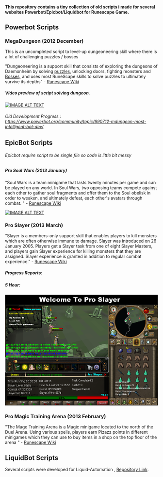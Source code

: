 #### This repository contains a tiny collection of old scripts i made for several websites Powerbot/Epicbot/Liquidbot for Runescape Game.

## Powerbot Scripts

### MegaDungeon (2012 December)
This is an uncompleted script to level-up dungeoneering skill where there is a lot of challenging puzzles / bosses 

"Dungeoneering is a support skill that consists of exploring the dungeons of Daemonheim by solving [puzzles](http://runescape.wikia.com/wiki/Dungeoneering/Puzzles), unlocking doors, fighting monsters and [Bosses](http://runescape.wikia.com/wiki/Dungeoneering/Bosses), and uses most RuneScape skills to solve puzzles to ultimately survive its depths" - [Runescape Wiki](http://runescape.wikia.com/wiki/Dungeoneering)

##### Video preview of script solving dungeon.

[![IMAGE ALT TEXT](http://img.youtube.com/vi/pXJYKb1MmvY/0.jpg)](http://www.youtube.com/watch?v=pXJYKb1MmvY)

###### Old Development Progress : https://www.powerbot.org/community/topic/690712-mdungeon-most-intelligent-bot-dev/

## EpicBot Scripts

###### Epicbot  require script to be single file so code is little bit messy 
##### Pro Soul Wars (2013 January)
"Soul Wars is a team minigame that lasts twenty minutes per game and can be played on any world. In Soul Wars, two opposing teams compete against each other to gather soul fragments and offer them to the Soul obelisk in order to weaken, and ultimately defeat, each other's avatars through combat. " - [Runescape Wiki](http://runescape.wikia.com/wiki/Soul_Wars) 

[![IMAGE ALT TEXT](http://img.youtube.com/vi/Y-yfZL0yK8I/0.jpg)](http://www.youtube.com/watch?v=Y-yfZL0yK8I)

### Pro Slayer (2013 March)

"Slayer is a members-only support skill that enables players to kill monsters which are often otherwise immune to damage. Slayer was introduced on 26 January 2005. Players get a Slayer task from one of eight Slayer Masters, and players gain Slayer experience for killing monsters that they are assigned. Slayer experience is granted in addition to regular combat experience." - [Runescape Wiki](http://runescape.wikia.com/wiki/Slayer) 

##### Progress Reports:
##### 5 Hour:
![alt text](https://raw.githubusercontent.com/Hiasat/HiasatScripts/master/Images/proslayer_progress.png)


### Pro Magic Training Arena (2013 February)

"The Mage Training Arena is a Magic minigame located to the north of the Duel Arena. Using various spells, players earn Pizazz points in different minigames which they can use to buy items in a shop on the top floor of the arena " - [Runescape Wiki](http://oldschoolrunescape.wikia.com/wiki/Mage_Training_Arena) 

## LiquidBot Scripts
Several scripts were developed for Liquid-Automation , [Repository Link](https://github.com/Hiasat/liquid-automation).